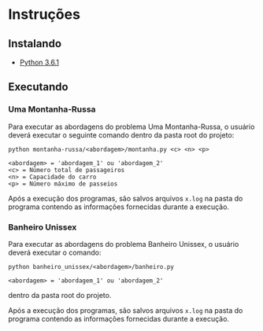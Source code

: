 # Instruções

## Instalando

* [Python 3.6.1](https://www.python.org/ftp/python/3.6.1/python-3.6.1.exe)

## Executando

### Uma Montanha-Russa

Para executar as abordagens do problema Uma Montanha-Russa, o usuário deverá executar o seguinte comando dentro da pasta root do projeto:

```
python montanha-russa/<abordagem>/montanha.py <c> <n> <p>

<abordagem> = 'abordagem_1' ou 'abordagem_2'
<c> = Número total de passageiros
<n> = Capacidade do carro
<p> = Número máximo de passeios
```

Após a execução dos programas, são salvos arquivos `x.log` na pasta do programa contendo as informações fornecidas durante a execução.

### Banheiro Unissex

Para executar as abordagens do problema Banheiro Unissex, o usuário deverá executar o comando:

```
python banheiro_unissex/<abordagem>/banheiro.py

<abordagem> = 'abordagem_1' ou 'abordagem_2'
```

  dentro da pasta root do projeto.

Após a execução dos programas, são salvos arquivos `x.log` na pasta do programa contendo as informações fornecidas durante a execução.



